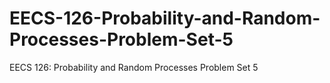 # EECS-126-Probability-and-Random-Processes-Problem-Set-5
EECS 126: Probability and Random Processes Problem Set 5
